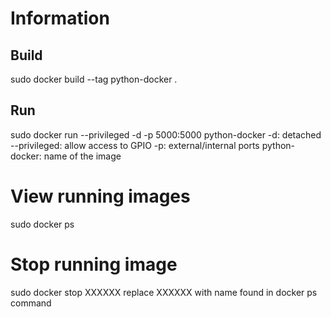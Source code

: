 # Information

## Build
sudo docker build --tag python-docker .

## Run
sudo docker run --privileged -d -p 5000:5000 python-docker
-d: detached
--privileged: allow access to GPIO
-p: external/internal ports
python-docker: name of the image

# View running images
sudo docker ps

# Stop running image
sudo docker stop XXXXXX
replace XXXXXX with name found in docker ps command
